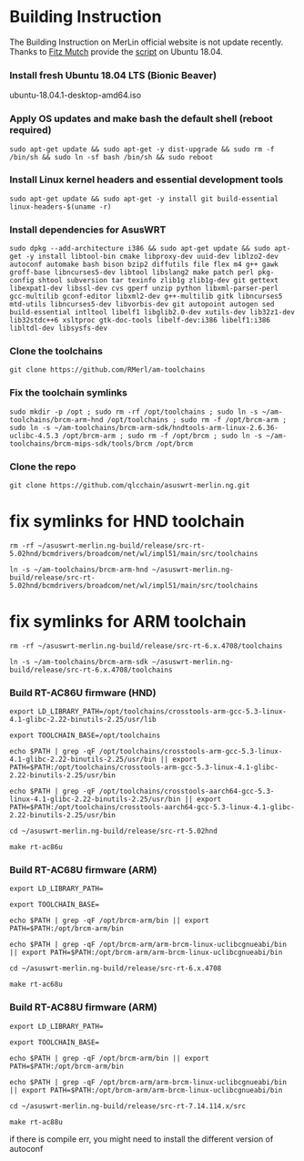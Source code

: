 # Building Instruction

The Building Instruction on MerLin official website is not update recently. Thanks to  [Fitz Mutch](https://www.snbforums.com/members/fitz-mutch.48408/) provide the [script](https://www.snbforums.com/threads/merlinwrt-compile-instructions.47984/page-3) on Ubuntu 18.04.

### Install fresh Ubuntu 18.04 LTS (Bionic Beaver)
ubuntu-18.04.1-desktop-amd64.iso


### Apply OS updates and make bash the default shell (reboot required)
`sudo apt-get update && sudo apt-get -y dist-upgrade && sudo rm -f /bin/sh && sudo ln -sf bash /bin/sh && sudo reboot`


### Install Linux kernel headers and essential development tools
`sudo apt-get update && sudo apt-get -y install git build-essential linux-headers-$(uname -r)`


### Install dependencies for AsusWRT
`sudo dpkg --add-architecture i386 && sudo apt-get update && sudo apt-get -y install libtool-bin cmake libproxy-dev uuid-dev liblzo2-dev autoconf automake bash bison bzip2 diffutils file flex m4 g++ gawk groff-base libncurses5-dev libtool libslang2 make patch perl pkg-config shtool subversion tar texinfo zlib1g zlib1g-dev git gettext libexpat1-dev libssl-dev cvs gperf unzip python libxml-parser-perl gcc-multilib gconf-editor libxml2-dev g++-multilib gitk libncurses5 mtd-utils libncurses5-dev libvorbis-dev git autopoint autogen sed build-essential intltool libelf1 libglib2.0-dev xutils-dev lib32z1-dev lib32stdc++6 xsltproc gtk-doc-tools libelf-dev:i386 libelf1:i386 libltdl-dev libsysfs-dev`


### Clone the toolchains
`git clone https://github.com/RMerl/am-toolchains`

### Fix the toolchain symlinks
`sudo mkdir -p /opt ; sudo rm -rf /opt/toolchains ; sudo ln -s ~/am-toolchains/brcm-arm-hnd /opt/toolchains ; sudo rm -f /opt/brcm-arm ; sudo ln -s ~/am-toolchains/brcm-arm-sdk/hndtools-arm-linux-2.6.36-uclibc-4.5.3 /opt/brcm-arm ; sudo rm -f /opt/brcm ; sudo ln -s ~/am-toolchains/brcm-mips-sdk/tools/brcm /opt/brcm`


### Clone the repo
`git clone https://github.com/qlcchain/asuswrt-merlin.ng.git`

# fix symlinks for HND toolchain
`rm -rf ~/asuswrt-merlin.ng-build/release/src-rt-5.02hnd/bcmdrivers/broadcom/net/wl/impl51/main/src/toolchains`

`ln -s ~/am-toolchains/brcm-arm-hnd ~/asuswrt-merlin.ng-build/release/src-rt-5.02hnd/bcmdrivers/broadcom/net/wl/impl51/main/src/toolchains`

# fix symlinks for ARM toolchain
`rm -rf ~/asuswrt-merlin.ng-build/release/src-rt-6.x.4708/toolchains`

`ln -s ~/am-toolchains/brcm-arm-sdk ~/asuswrt-merlin.ng-build/release/src-rt-6.x.4708/toolchains`


### Build RT-AC86U firmware (HND)
`export LD_LIBRARY_PATH=/opt/toolchains/crosstools-arm-gcc-5.3-linux-4.1-glibc-2.22-binutils-2.25/usr/lib`

`export TOOLCHAIN_BASE=/opt/toolchains`

`echo $PATH | grep -qF /opt/toolchains/crosstools-arm-gcc-5.3-linux-4.1-glibc-2.22-binutils-2.25/usr/bin || export PATH=$PATH:/opt/toolchains/crosstools-arm-gcc-5.3-linux-4.1-glibc-2.22-binutils-2.25/usr/bin`

`echo $PATH | grep -qF /opt/toolchains/crosstools-aarch64-gcc-5.3-linux-4.1-glibc-2.22-binutils-2.25/usr/bin || export PATH=$PATH:/opt/toolchains/crosstools-aarch64-gcc-5.3-linux-4.1-glibc-2.22-binutils-2.25/usr/bin`

`cd ~/asuswrt-merlin.ng-build/release/src-rt-5.02hnd`

`make rt-ac86u`


### Build RT-AC68U firmware (ARM)
`export LD_LIBRARY_PATH=`

`export TOOLCHAIN_BASE=`

`echo $PATH | grep -qF /opt/brcm-arm/bin || export PATH=$PATH:/opt/brcm-arm/bin`

`echo $PATH | grep -qF /opt/brcm-arm/arm-brcm-linux-uclibcgnueabi/bin || export PATH=$PATH:/opt/brcm-arm/arm-brcm-linux-uclibcgnueabi/bin`

`cd ~/asuswrt-merlin.ng-build/release/src-rt-6.x.4708`

`make rt-ac68u`


### Build RT-AC88U firmware (ARM)
`export LD_LIBRARY_PATH=`

`export TOOLCHAIN_BASE=`

`echo $PATH | grep -qF /opt/brcm-arm/bin || export PATH=$PATH:/opt/brcm-arm/bin`

`echo $PATH | grep -qF /opt/brcm-arm/arm-brcm-linux-uclibcgnueabi/bin || export PATH=$PATH:/opt/brcm-arm/arm-brcm-linux-uclibcgnueabi/bin`

`cd ~/asuswrt-merlin.ng-build/release/src-rt-7.14.114.x/src`

`make rt-ac88u`

if there is compile err, you might need to install the different version of autoconf
